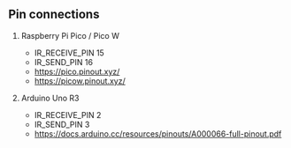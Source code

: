 ## Pin connections

1. Raspberry Pi Pico / Pico W
    - IR_RECEIVE_PIN  15
    - IR_SEND_PIN     16
    - https://pico.pinout.xyz/
    - https://picow.pinout.xyz/

2. Arduino Uno R3
    - IR_RECEIVE_PIN  2
    - IR_SEND_PIN     3
    - https://docs.arduino.cc/resources/pinouts/A000066-full-pinout.pdf